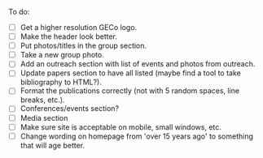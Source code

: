 To do:
- [ ] Get a higher resolution GECo logo.
- [ ] Make the header look better.
- [ ] Put photos/titles in the group section.
- [ ] Take a new group photo.
- [ ] Add an outreach section with list of events and photos from outreach.
- [ ] Update papers section to have all listed (maybe find a tool to take bibliography to HTML?).
- [ ] Format the publications correctly (not with 5 random spaces, line breaks, etc.).
- [ ] Conferences/events section?
- [ ] Media section
- [ ] Make sure site is acceptable on mobile, small windows, etc.
- [ ] Change wording on homepage from 'over 15 years ago' to something that will age better.
